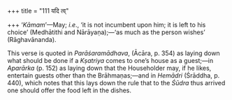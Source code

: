 +++
title = "111 यदि त्व्"

+++
‘*Kāmam*’—May; *i.e*., ‘it is not incumbent upon him; it is left to his
choice’ (Medhātithi and Nārāyaṇa);—‘as much as the person wishes’
(Rāghavānanda).

This verse is quoted in *Parāśaramādhava*, (Ācāra, p. 354) as laying
down what should be done if a *Kṣatriya* comes to one’s house as a
guest;—in *Aparārka* (p. 152) as laying down that the Householder may,
if he likes, entertain guests other than the Brāhmaṇas;—and in *Hemādri*
(Śrāddha, p. 440), which notes that this lays down the rule that to the
*Śūdra* thus arrived one should offer the food left in the dishes.


